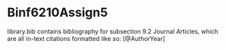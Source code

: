 # Binf6210Assign5

library.bib contains bibliography for subsection 9.2 Journal Articles, which are all in-text citations formatted like so: [@AuthorYear]
